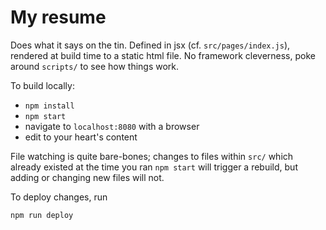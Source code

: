 # My resume

Does what it says on the tin. Defined in jsx (cf. `src/pages/index.js`), rendered at build time to a static html file. No framework cleverness, poke around `scripts/` to see how things work.

To build locally:
- `npm install`
- `npm start`
- navigate to `localhost:8080` with a browser
- edit to your heart's content

File watching is quite bare-bones; changes to files within `src/` which already existed at
the time you ran `npm start` will trigger a rebuild, but adding or changing new files will
not.

To deploy changes, run
``` sh
npm run deploy
```
